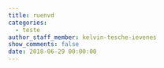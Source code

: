 ```yaml
---
title: ruenvd
categories:
  - teste
author_staff_member: kelvin-tesche-ievenes
show_comments: false
date: 2018-06-29 00:00:00
---
```

